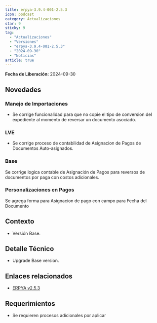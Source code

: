 ```yaml
---
title: erpya-3.9.4-001-2.5.3
icon: podcast
category: Actualizaciones
star: 9
sticky: 9
tag:
  - "Actualizaciones"
  - "Versiones"
  - "erpya-3.9.4-001-2.5.3"
  - "2024-09-30"
  - "Noticias"
article: true
---
```


**Fecha de Liberación:** 2024-09-30

## Novedades

### Manejo de Importaciones

- Se corrige funcionalidad para que no copie el tipo de conversion del expediente al momento de reversar un documento asociado.

### LVE

- Se corrige proceso de contabilidad de Asignacion de Pagos de Documentos Auto-asignados.

### Base

Se corrige logica contable de Asignación de Pagos para reversos de documentos por paga con costos adicionales.

### Personalizaciones en Pagos

Se agrega forma para Asignacion de pago con campo para Fecha del Documento

## Contexto

- Versión Base.

## Detalle Técnico

- Upgrade Base version.

## Enlaces relacionados

- [ERPYA v2.5.3](https://github.com/erpya/adempiere_patch_zk/releases/tag/2.5.3)

## Requerimientos

- Se requieren procesos adicionales por aplicar
